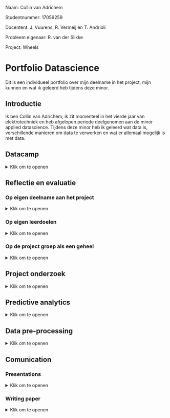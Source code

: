 Naam: Collin van Adrichem

Studentnummer: 17059259

Docentent: J. Vuurens, R. Vermeij en T. Andrioli

Probleem eigenaar: R. van der Slikke

Project: Wheels

# Portfolio Datascience
Dit is een individueel portfolio over mijn deelname in het project, mijn kunnen en wat ik geleerd heb tijdens deze minor.

## Introductie
Ik ben Collin van Adrichem, ik zit momenteel in het vierde jaar van elektrotechniek en heb afgelopen periode deelgenomen aan de minor applied datascience. Tijdens deze minor heb ik geleerd wat data is, verschillende manieren om data te verwerken en wat er allemaal mogelijk is met data. 
## Datacamp

<details>
  <summary>Klik om te openen</summary>
  Gedurende deze minor stond de programeertaal Phyton centraal. Om deze taal meer onder de knie te krijgen heeft iedereen tijdens de minor een online cursussen phyton coderen   gevolgd via Datacamp. Bij deze cursus stonden de volgende onderwerpen centraal: het omgaan met panda dataframes, het visualiseren van data, data preparation en het toepassen en valideren van verschillende machine learning modellen.
  
  Ik had redelijk wat moeite met deze cursussen phyton. Coderen is nooit mijn sterkste kant geweest toch vind ik het erg interresant en wil ik er graag beter in worden. Ondanks dat het mij wat extra tijd gekost heeft heb ik toch alle Datacamp cursussen af kunnen ronden. Door deze cursussen heb ik veel geleerd over werken met datasets en het implementeren van verschillende modellen als KNN, Decision Tree en RFC in phyton. Mijn bewijs van het afronden van mij cursussen is te vinden via deze link: [Datacamp](
</details>

## Reflectie en evaluatie

### Op eigen deelname aan het project
<details>
  <summary>Klik om te openen</summary>
  
</details>

### Op eigen leerdoelen
<details>
  <summary>Klik om te openen</summary>
  
</details>

### Op de project groep als een geheel
<details>
  <summary>Klik om te openen</summary>
  
</details>

## Project onderzoek


<details>
  <summary>Klik om te openen</summary>
  
  
### Defenitie van opdracht
  
Fitness trackers en health apps worden steeds populairder onder de sporters. Iedere dag je hoeveelheid stappen bijhouden of kijken hoeveel calorieën je hebt verbrand tijdens een workout. Deze trackers worden veel al gebruikt bij hardlopen en wielrennen, maar ook bij sporten als rugby, voetbal en hockey. Bij al deze sporten geeft de tracker een duidelijk beeld over de prestaties van de gebruiker. Helaas zijn bijna alle trackers gemaakt voor non rolstoel gebruikers. Aangezien ze bijna allemaal gebaseerd zijn op het tellen van stappen. Maar zoals een rolstoel athleet in een onderzoek zei "But, I don't take steps". Misschien bied het gebruik van IMU sensors in combinatie met machinelearning een uitkomst voor hun. Dit is exact waar ons project zich op focust

Voor ons project zullen wij ons gaan focussen op het detecteren van bewegingen in rolstoelbasketbal met behulp van IMU opnames. Om voor ons zelf een duidelijk beeld te schetsen waar wij heen willen met dit project, hebben wij een plan van aanpak geschreven. Zie [Plan van Aanpak](Documentatie/Planofapproach.pdf). Hierin heb ik onderandere de onderzoeks vraag met deelvragen bedacht en opgesteld. Deze luiden als volgt:

- How can IMU data be used to identify wheelchair basketball-specific movements?
    - Which form of data processing will be used?
    - Which specific movements can be detected?
    - Which sensor data is used for each movement?
    - Can movements be used to predict fatigue?
    - Can movements be used to detect overload? These sub question will help us to get an answer to the main research question.

### Evaluatie

  In de loop van het project kwamen we er toch achter dat we niet genoeg tijd zouden hebben om alle subquestions te kunnen beantwoorden. Daarom hebben we besloten om de onderzoeksvraag en deelvragen aan te passen voor de research paper. Dit resulteerde in de volgende onderzoeks- en deel vragen:
  
- Can an RFC and a RNN be used to classify sprints in partially defined IMU recordings?
    - Which form of data processing will be used?
    - Which sensor data is used to detect a sprint?

  Deze vragen worden duidelijk beantwoord in onze [research paper](Documentatie/Research_Paper_Project_Wheels_V1.pdf). Maar dit is maar een deel van wat er allemaal mogelijk is met machine learning in combinatie met IMU sensor data. Ons onderzoek is compleet gefocust geweest op het detecteren van sprints, maar ons machine learning model zou ook andere eenvoudige bewegingen als rotaties en botsingen kunnen detecteren. Maar voor dit mogelijk is, zal net als bij de sprints, de data set uitgebreid moeten worden met meer positive data punten van deze bewegingen. Wanneer ook deze bewegingen gedetecteerd kunnen worden is het zelfs mogelijk om deze te combineren om complexere bewegingen in het spel te vinden. Zoals bijvoorbeeld de combinatie van rotaties en sprints om te bepalen of er aangevallen of verdedigd wordt. Maar dingen als vermoeitheid of uitputting kunnen voorspeld worden aan de hand van de afname van de hoeveelheid sprints en de afname in sprint topsnelheid. Dit kan trainers en coaches helpen bij het zien wanneer een speler gewisseld moet worden.
  
  Naast dieper in de sport wereld gaan met deze techniek van beweging detectie, kan het ook gebruikt worden op medisch gebied. Door de dagelijkse beweging van een patient in een rolstoel bij te houden, kan de gezondheid en het herstel van deze patient bijgehouden worden. Zo zijn er meerdere doeleinde waarin dit onderzoek als goede basis kan dienen. Wij hopen dan ook als project groep, dat iemand het stokje van ons overneemt en door gaat met een van deze ideeën.
  
  ### Conclusies
  
  TIjdens dit project is er onderzoek gedaan naar hoe machinelearning sprints kan detecteren uit deels gedefinieerde IMU sensor data. Tijdens dit onderzoek zijn meerdere modellen gebouwd, toegepast en getest. Na het testen van alle modellen bleek dat de RFC en de RNN het best gebruikt kunnen worden bij het classificeren van sprints. Tijdens dit project bleek dat de deels gedefinieerde sensor data wel voor wat problemen zorgde. Deze dataset is dan ook uitgebreid met meer positieve datapunten toe tevoegen. Deze datapunten zijn gevonden door de false positives van de RNN en de RFC te vergelijken met elkaar en met de video om er achter te komen of deze eigenlijk true positives zijn. Met deze techniek is de dataset uitgebreid van maar 2.3% positieve datapunten voor sprints naar 17.1%. Door deze verbeterde dataset, kon het RFC model 90.4% van alle getagde sprints met een precisie van 89% detecteren in de train/valideer dataset. Om zeker te zijn dat het model werkte, is het model ook gevoed met een compleet onbekende test set. Het RFC model kon sprints uit deze dataset detecteren met een precisie van 91.67%. De recall is onbekend aangezien deze dataset ongedefinieerd was. Dit resultaat bewijst dat het mogelijk is om sprints te classificeren uit deels gedefinieerde IMU sensor data met een RFC en een RNN.
  
  ### Planning
  
  Tijdens het hele project is er gebruikt gemaakt van scrum in Azure devops, zie https://dev.azure.com/Wheeeeeeeeeeeeeeels/wheels/_boards/board/t/wheels%20Team/Stories_m_. Iedere dag werd de dag gestart om 9:30 met een stand-up meeting, hier werd besproken wat iedereen de dag er voor gedaan had, of er nog complicaties opgetreden waren en wat ze vandaag gaan doen. Dit zorgde er voor dat iedereen up to date was met waar de rest mee bezig was en gaf een makkelijk instap moment om om hulp te vragen als je ergens tegen aan liep. Gedurende het hele project werkte we met sprints van 2 weken. Aan het eind van deze twee weken hadden we een retrospective en plande we wat er de volgende sprint gedaan moest worden. Tijdens deze retrospective bespraken we wat we wilde behouden, waarmee we wilde stoppen en wat we wilde verbeteren in het process van ons project. Bij het plannen van de volgende sprint maakte we gezamelijk de userstories en gebruikte we "scrum poker" om samen te bepalen hoeveel werk iedere userstory is. Het besluit van het gebruiken van scrum poker is genomen nadat we het idee hadden dat niet iedereen even veel werk verrichte. Voor het plannen van de internal en external presentations hadden wij een rouleringssysteem waarbij iedereen minimaal 2 keer aan de beurt was.

  
</details>





## Predictive analytics
<details>
  <summary>Klik om te openen</summary>
  
  ### Model selecteren

  #### Decision Tree
  
  De verkregen datasets voor het project wheels bestond uit deels verwerkte IMU (Inertial Measurement Unit) data. Dit deels verwerkte houd in dat er features waren met raw sensor data maar ook een aantal al berekende features zoals bijvoorbeeld acceleration en rotation angle. Tijdens mijn onderzoek naar een geschikt model ben ik opzoek gegaan naar papers die IMU data verwerkte met gebruik van de voor mij en de project groep al bekende machine learning modellen, destijds K nearest neighbors Decision tree, SVM logistic regresion:
  https://ieeexplore.ieee.org/abstract/document/8646253. Deze paper classifiseerd bewegingen van een exoskelet door middel van een Decision Tree. 
  https://ieeexplore.ieee.org/abstract/document/8323826. Deze paperclassifiseerd IMU data door middel van machine learning. In deze paper vergelijken ze, statistical technique, SVM en decision tree. uit deze vergelijking blijkt dat de Decision Tree het beste gebruikt kan worden voor het classificeren van IMU data.
  
  #### Random Forest Classifier (RFC
  
 Na het ontwerpen en tunen van de Decision Tree waren we als groep nog niet tevreden met het resultaat dus besloten we verder te zoeken. op dit moment stuite wij op onderzoeken over RFC en zijn hier dieper op in gegaan.  
  https://ieeexplore.ieee.org/abstract/document/7962153	Deze paper vergelijkt de Decision Tree met de RFC. Hier uit komt naar voren dat de decision tree erg sterk is bij het classificeren van patronen maar ook snel overfit bij en grote dataset. Door een RFC te gebruiken, wat in feite "een bos van decision trees" is behoud je het sterke classificeren maar voorkom je het overfitten door de dataset te verdelen over meedere Decision Trees.
  https://ieeexplore.ieee.org/abstract/document/9393014. Deze paper vergelijkt traditionele manieren van beweging detectie met het gebruik van een RFC. Op vele aspecten wint de RFC van de traditionele technieken.
  Gezien de grote van de data set en de veel belovende onderzoeken heb ik besloten om de RFC uit te werken en te tunen.
  
  #### Conclusie
  
  Uit onderzoek blijkt dat beide modellen worden veel gebruikt in het herkennnen en classifiseren van van bewegingen uit IMU sensor data. Gezien Mijn dataset ook uit IMU sensor data bestaat, heb ik belsoten om beide modellen te bouwen en te tunen. Om er achter te komen welk model het beste werkte voor mijn dataset heb ik ze vergeleken op accuracy, precision en recall.
  
  ### Model configureren
  
  #### Decision Tree
  
  Na dat ik het besluit genomen had om de Decision Tree te gaan gebruiken moest deze geprogrameerd worden. Gelukkig hadden we net uitleg over dit model gehad in de les en was er redelijk veel over te vinden online. Na het een en ander geprobeerd te hebben heb ik de volgende code geschreven: [Decision Tree](Models/Decision_tree_sprint_detection.ipynb). Dit model ontvangt de dataset in chunks van 1 seconde met een overlapping van 0.5 seconde. Deze waarden zijn gekozen gezien sprints nooit korter dan 1 seconde duren. Deze waarden staan vast voor alle modellen die gemaakt worden voor dit project. Op deze manier zijn de modellen eenvoudig met elkaar te vergelijken. Dit model bepaalt dus iedere seconde of er gesprint wordt of niet.
  
  #### Random Forest Classifier (RFC)
  
  Gezien de Decision Tree niet de gewenste resultaten liet zien is de RFC geprogrameerd. Deze liet bij de eerste versie al veel belovende resultaten zien dus ben ik verder gegaan met het uitbreiden en tunen van dit model en hebben we als groep besloten de Decision tree te laten voor wat het was. Ook dit model ontvangt de dataset in chunks van 1 seconde met een overlap van 0.5 seconde. De basis code was uitgebreid door Daan zijn data preparator, die automatisch alle features door geeft als max of mean waarde en de door mij toegevoegde quarter split, die er voor zorgt dat alleen de data die terug te vinden is in de video in het model gestopt wordt. De uiteindelijke code die dit is de uiteindelijke code die dit opleverde: [RFC](Models/RandomForrestCLassifier_sprint_detection.ipynb). Dit is ook het uiteindelijke model dat opgeleverd wordt aan de probleem eigenaar.
  
  ### Model trainen
  
  Ik heb zowel de Decision Tree als de RFC getrained met de dataset van 1 gekozen speler die de rest van de projectgroep ook gebruikt om resultaten te kunnen vergelijken. Ik had de dataset in 2 delen opgesplitst een train en een valideer onderdeel. In het begin van de train fase was de dataset verdeeld in 80% train en 20% valideer. Nadat besloten was dat we alleen nog verder zouden gaan met de RFC en ik de quartersplit functie gebouwd had, is de dataset opgedeeld in 75% train en 25% valideer. Dit was een stuk logischer en eenvoudiger gezien de quarter split functie de data al opdeeld in de vier gespeelde kwarten van de wedstrijd. Tijdens het trainen van de modellen is gridsearch gebruikt om de beste hyper parameters bij de gekozen features te vinden, daarbij is de variance tussen de accuracy van de training en valideer set zo laag mogelijk gehouden om overfitting te voorkomen.
  
  ### Evalueer model
  
  na het trainen van de modellen moesten de resultaten geëvalueerd worden. Helaas zaten hier wel nog wat haken en ogen aan. De verkregen dataset was namelijk niet compleet. Niet alle sprints waren getagged namelijk. Dit betekende dat de modellen niet op de standaard manier geëvalueerd konden worden. Daarom had martijn de volgende code geschreven: [Positives Visualization](Data Visualisatie/Machine_Learning_Control_With_all_data.ipynb). Deze code visualiseerd alle positives (true en false) in grafieken. Vervolgens heb ik deze grafieken vergeleken met de video data om te bepalen of de grafiek een sprint weergaf of niet. indien dit het geval was heb ik in de code de begin en eind tijd van de sprint aan gegeven, was er geen sprint in de grafiek gaf ik een 'NaN' door in de code. Wanneer alle grafieken behandeld waren voegde de code de nieuw gevonden sprints toe aan de dataset. Dit proces heb ik 6 keer herhaald.
  Voor het evalueren van de modellen was de recall het belangrijkste van deze variabele wist ik zeker dat deze correct was. Voor beide modellen heb ik een confusion matrices gemaakt van de resultaten van de valideer dataset. Deze confusion matrices gebruikte ik om vervolgens de modellen met elkaar te vergelijken. Hier onder vind u een tabel met daarin de accuracy, precision en recall score voor het detecteren van sprints:
  
| Models | Recall  | Precision  | Accuracy |
| :---:   | :-: | :-: | :-: |
| Decision Tree | 0.92 | 0.51| 0.91 |
| RFC | 0.98 | 0.94| 0.96 |
  
  In de tabel hierboven is duidelijk te zien dat de RFC een stuk beter werkt dan de decision tree. Daarom heb ik gekozen om verder te gaan met dit model en deze met de RNN van martijn te gaan vergelijken.
 
  ### Model uitkomst visualiseren
  
  Om de uitkomst van de modellen duidelijk in beeld te krijgen is er bij beide modellen een confusion matrix geplot en de accuracy, precision en recall score geprint zie [Decision Tree](Models/Decision_tree_sprint_detection.ipynb) en [RFC](Models/RandomForrestCLassifier_sprint_detection.ipynb).

</details>

## Data pre-processing

<details>
  <summary>Klik om te openen</summary>
  
  ### Data verkenning
  
  Om een beter idee te krijgen hoe ik dit project aan ging pakken, moest er niet alleen onderzoek gedaan worden naar de verschillende beschikbare modellen, maar ook de verkregen data en op welke manier deze data gebruikt kan worden. Voor dit project waren 24 unike datasets beschikbaar gesteld. Deze datasets komen van 2 gespeelde wedstrijden door 12 verschillende spelers. Iedere dataset bestaat uit sensordata van 2 IMU sensoren op een rolstoel, een op het frame en een op het wiel. Naast deze sensor data kregen we ook de video's van de gespeelde wedstrijden en een appart document met getagde acties aan de hand van deze video. Om een duidlijk beeld te krijgen van wat de sensordata precies betekende moest deze data eerst gesynchroniseerd worden met de getagde acties uit de video. Voor het synchroniseren hebben we gekeken naar de start en stop tijdstippen van de kwarten van de wedstrijd. Deze waren redelijk snel gevonden, gezien iedereen hierbij voor een langere tijd stil staat was dit redelijk eenvoudig te vinden in de sensordata. Dit hebben we gezamelijk als groep gedaan.
  
  Terwijl de groep bezig was met het synchroniseren van de data met de getagde acties heeft martijn een code geschreven die de sensordata visualiseerd in grafieken. 
  
</details>

## Comunication

### Presentations
<details>
  <summary>Klik om te openen</summary>
  Tijdens deze minor heb ik meerdere presentaties gemaakt en gegeven. Bij deze presentaties lieten wij als projectgroep onze resultaten zien en blikte we vooruit op de toekomst. Ook gebruikte wij deze presentaties om vragen te stellen aan medestudenten als we ergens op vast liepen. de links naar mijn presentaties staan hier onder:
  
  [Internal1](presentaties/Internal_presentation_1.pdf)
  
  [External1](presentaties/External_presentation_1.pdf)
  
  [External2](presentaties/External_presentation_2.pdf)
  
</details>

### Writing paper
<details>
  <summary>Klik om te openen</summary>
  
  Voor dit onderdeel heb ik veel werk geleverd. Voor de research paper heb ik de volgende dingen gedaan:
  
  - Het template gemaakt met hierbij een korte beschrijving wat er in de hoofdstukken moet komen.
  - Voor versie 0.5
    - De data set beschreven.
    - Random Forest Clasifier beschreven, Decision Tree beschreven, Recurrent Neural Network beschreven, Convolutional Neural network beschreven.
    - Het test onderdeel beschreven.
  - Voor versie 1
    - de abstract beschreven
    - de Dataset beschreven
  
</details>
